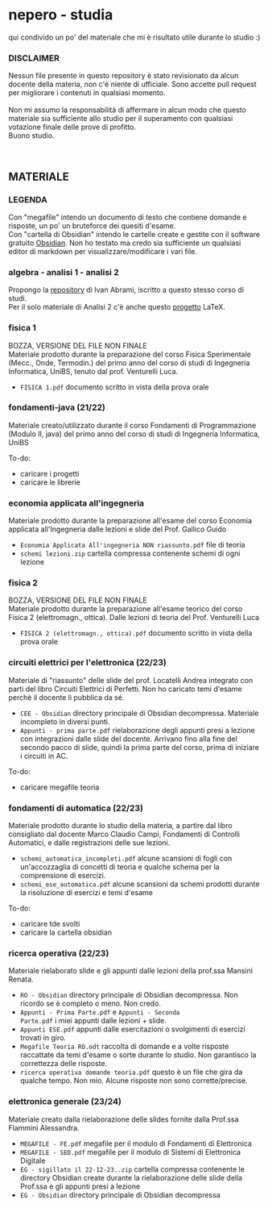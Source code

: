 # nepero - studia
qui condivido un po' del materiale che mi è risultato utile durante lo studio :)

### DISCLAIMER
Nessun file presente in questo repository è stato revisionato da alcun docente della materia, non c'è niente di ufficiale. Sono accette pull request per migliorare i contenuti in qualsiasi momento.
<br><br>
Non mi assumo la responsabilità di affermare in alcun modo che questo materiale sia sufficiente allo studio per il superamento con qualsiasi votazione finale delle prove di profitto.<br>
Buono studio.

<br>

## MATERIALE

### LEGENDA
Con "megafile" intendo un documento di testo che contiene domande e risposte, un po' un bruteforce dei quesiti d'esame.<br>
Con "cartella di Obsidian" intendo le cartelle create e gestite con il software gratuito [Obsidian](https://obsidian.md/). Non ho testato ma credo sia sufficiente un qualsiasi editor di markdown per visualizzare/modificare i vari file.

### algebra - analisi 1 - analisi 2
Propongo la [repository](https://github.com/ildivan/ingegneria-informatica/tree/main) di Ivan Abrami, iscritto a questo stesso corso di studi.<br>
Per il solo materiale di Analisi 2 c'è anche questo [progetto](https://github.com/ceres-c/unibs-analisi2) LaTeX.

### fisica 1
BOZZA, VERSIONE DEL FILE NON FINALE<br>
Materiale prodotto durante la preparazione del corso Fisica Sperimentale (Mecc., Onde, Termodin.) del primo anno del corso di studi di Ingegneria Informatica, UniBS, tenuto dal prof. Venturelli Luca.
- <code>FISICA 1.pdf</code> documento scritto in vista della prova orale

### fondamenti-java (21/22)
<p>Materiale creato/utilizzato durante il corso Fondamenti di Programmazione (Modulo II, java) del primo anno del corso di studi di Ingegneria Informatica, UniBS</p>

To-do:
- caricare i progetti
- caricare le librerie 

### economia applicata all'ingegneria
Materiale prodotto durante la preparazione all'esame del corso Economia applicata all'Ingegneria dalle lezioni e slide del Prof. Gallico Guido
- <code>Economia Applicata All'ingegneria NON riassunto.pdf</code> file di teoria
- <code>schemi lezioni.zip</code> cartella compressa contenente schemi di ogni lezione 

### fisica 2
BOZZA, VERSIONE DEL FILE NON FINALE<br>
Materiale prodotto durante la preparazione all'esame teorico del corso Fisica 2 (elettromagn., ottica). Dalle lezioni di teoria del Prof. Venturelli Luca
- <code>FISICA 2 (elettromagn., ottica).pdf</code> documento scritto in vista della prova orale

### circuiti elettrici per l'elettronica (22/23)
Materiale di "riassunto" delle slide del prof. Locatelli Andrea integrato con parti del libro Circuiti Elettrici di Perfetti. Non ho caricato temi d'esame perchè il docente li pubblica da sé.
- <code>CEE - Obsidian</code> directory principale di Obsidian decompressa. Materiale incompleto in diversi punti.
- <code>Appunti - prima parte.pdf</code> rielaborazione degli appunti presi a lezione con integrazioni dalle slide del docente. Arrivano fino alla fine del secondo pacco di slide, quindi la prima parte del corso, prima di iniziare i circuiti in AC.

To-do:
- caricare megafile teoria

### fondamenti di automatica (22/23)
Materiale prodotto durante lo studio della materia, a partire dal libro consigliato dal docente Marco Claudio Campi, Fondamenti di Controlli Automatici, e dalle registrazioni delle sue lezioni.
- <code>schemi_automatica_incompleti.pdf</code> alcune scansioni di fogli con un'accozzaglia di concetti di teoria e qualche schema per la comprensione di esercizi.
- <code>schemi_ese_automatica.pdf</code> alcune scansioni da schemi prodotti durante la risoluzione di esercizi e temi d'esame

To-do:
- caricare tde svolti
- caricare la cartella obsidian 

### ricerca operativa (22/23)
Materiale rielaborato slide e gli appunti dalle lezioni della prof.ssa Mansini Renata.
- <code>RO - Obsidian</code> directory principale di Obsidian decompressa. Non ricordo se è completo o meno. Non credo.
- <code>Appunti - Prima Parte.pdf</code> e <code>Appunti - Seconda Parte.pdf</code> i miei appunti dalle lezioni + slide.
- <code>Appunti ESE.pdf</code> appunti dalle esercitazioni o svolgimenti di esercizi trovati in giro. 
- <code>Megafile Teoria RO.odt</code> raccolta di domande e a volte risposte raccattate da temi d'esame o sorte durante lo studio. Non garantisco la correttezza delle risposte.
- <code>ricerca operativa domande teoria.pdf</code> questo è un file che gira da qualche tempo. Non mio. Alcune risposte non sono corrette/precise.

### elettronica generale (23/24)
Materiale creato dalla rielaborazione delle slides fornite dalla Prof.ssa Flammini Alessandra.
- <code>MEGAFILE - FE.pdf</code> megafile per il modulo di Fondamenti di Elettronica
- <code>MEGAFILE - SED.pdf</code> megafile per il modulo di Sistemi di Elettronica Digitale
- <code>EG - sigillato il 22-12-23..zip</code> cartella compressa contenente le directory Obsidian create durante la rielaborazione delle slide della Prof.ssa e gli appunti presi a lezione
- <code>EG - Obsidian</code> directory principale di Obsidian decompressa


